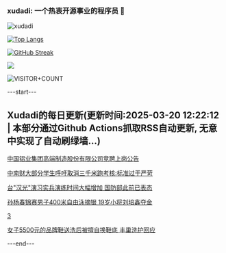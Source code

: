 ### xudadi: 一个热衷开源事业的程序员 👋

![xudadi](https://github-readme-stats-git-masterorgs-github-readme-stats-team.vercel.app/api?username=xudadi)

[![Top Langs](https://github-readme-stats.vercel.app/api/top-langs/?username=xudadi)](https://github.com/anuraghazra/github-readme-stats)

[![GitHub Streak](https://streak-stats.demolab.com?user=xudadi&locale=zh_Hans)](https://git.io/streak-stats)

![](https://raw.githubusercontent.com/xudadi/xudadi/main/assets/github-contribution-grid-snake.svg)

![VISITOR+COUNT](https://komarev.com/ghpvc/?username=xudadi&label=VISITOR+COUNT)


---start---

## Xudadi的每日更新(更新时间:2025-03-20 12:22:12 | 本部分通过Github Actions抓取RSS自动更新, 无意中实现了自动刷绿墙...)

[中国铝业集团高端制造股份有限公司竞聘上岗公告](https://www.gongkaoleida.com/article/2328336)

[中南财大部分学生呼吁取消三千米跑考核:标准过于严苛](https://m.163.com/news/article/JR1Q3I8Q051492T3.html)

[台"汉光"演习实兵演练时间大幅增加 国防部此前已表态](https://m.163.com/news/article/JR1EFV9Q0514R9OJ.html)

[孙杨春锦赛男子400米自由泳摘银 19岁小将刘培鑫夺金](https://m.163.com/news/article/JR1Q3JHI0530WJIN.html)

[3](https://m.163.com/touch/news/sub/domestic)

[女子5500元的品牌鞋送洗后被擅自换鞋底 丰巢洗护回应](https://m.163.com/news/article/JR1Q3I86053469M5.html)

---end---

